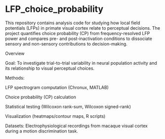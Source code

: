 # LFP_choice_probability

This repository contains analysis code for studying how local field potentials (LFPs) in primate visual cortex relate to perceptual decisions. The project quantifies choice probability (CP) from frequency-resolved LFP power and compares pre- and post-inactivation conditions to dissociate sensory and non-sensory contributions to decision-making.

Overview

Goal: To investigate trial-to-trial variability in neural population activity and its relationship to visual perceptual choices.

Methods:

LFP spectrogram computation (Chronux, MATLAB)

Choice probability (CP) calculation

Statistical testing (Wilcoxon rank-sum, Wilcoxon signed-rank)

Visualization (heatmaps/contour maps, R scripts)

Datasets: Electrophysiological recordings from macaque visual cortex during a motion discrimination task.
